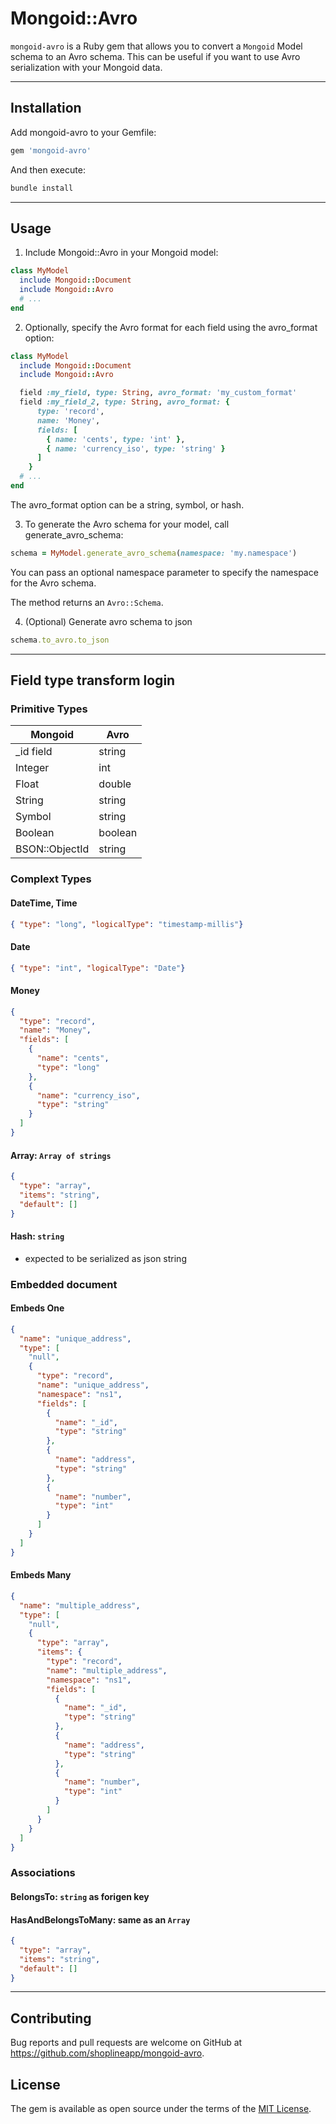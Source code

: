 # Mongoid::Avro

`mongoid-avro` is a Ruby gem that allows you to convert a `Mongoid` Model schema to an Avro schema. This can be useful if you want to use Avro serialization with your Mongoid data.

---

## Installation

Add mongoid-avro to your Gemfile:
```ruby
gem 'mongoid-avro'
```

And then execute:

```ruby
bundle install
```
---

## Usage

1. Include Mongoid::Avro in your Mongoid model:
```ruby
class MyModel
  include Mongoid::Document
  include Mongoid::Avro
  # ...
end
```
2. Optionally, specify the Avro format for each field using the avro_format option:

```ruby
class MyModel
  include Mongoid::Document
  include Mongoid::Avro

  field :my_field, type: String, avro_format: 'my_custom_format'
  field :my_field_2, type: String, avro_format: {
      type: 'record',
      name: 'Money',
      fields: [
        { name: 'cents', type: 'int' },
        { name: 'currency_iso', type: 'string' }
      ]
    }
  # ...
end
```
The avro_format option can be a string, symbol, or hash.

3. To generate the Avro schema for your model, call generate_avro_schema:

```ruby
schema = MyModel.generate_avro_schema(namespace: 'my.namespace')
```

You can pass an optional namespace parameter to specify the namespace for the Avro schema.

The method returns an `Avro::Schema`.

4. (Optional) Generate avro schema to json
```ruby
schema.to_avro.to_json
```
---
## Field type transform login
### Primitive Types

|Mongoid|Avro|
|-------|----|
|_id field|string|
|Integer|int|
|Float|double|
|String|string|
|Symbol|string|
|Boolean|boolean|
|BSON::ObjectId|string|

### Complext Types
#### DateTime, Time
```json
{ "type": "long", "logicalType": "timestamp-millis"}
```
#### Date
```json
{ "type": "int", "logicalType": "Date"}
```
#### Money
```json
{
  "type": "record",
  "name": "Money",
  "fields": [
    {
      "name": "cents",
      "type": "long"
    },
    {
      "name": "currency_iso",
      "type": "string"
    }
  ]
}
```
#### Array: `Array of strings`
```json
{
  "type": "array",
  "items": "string",
  "default": []
}
```
#### Hash: `string`
- expected to be serialized as json string

### Embedded document
#### Embeds One
```json
{
  "name": "unique_address",
  "type": [
    "null",
    {
      "type": "record",
      "name": "unique_address",
      "namespace": "ns1",
      "fields": [
        {
          "name": "_id",
          "type": "string"
        },
        {
          "name": "address",
          "type": "string"
        },
        {
          "name": "number",
          "type": "int"
        }
      ]
    }
  ]
}
```
#### Embeds Many
```json
{
  "name": "multiple_address",
  "type": [
    "null",
    {
      "type": "array",
      "items": {
        "type": "record",
        "name": "multiple_address",
        "namespace": "ns1",
        "fields": [
          {
            "name": "_id",
            "type": "string"
          },
          {
            "name": "address",
            "type": "string"
          },
          {
            "name": "number",
            "type": "int"
          }
        ]
      }
    }
  ]
}
```
### Associations
#### BelongsTo: `string` as forigen key
#### HasAndBelongsToMany: same as an `Array`
```json
{
  "type": "array",
  "items": "string",
  "default": []
}
```

---

## Contributing

Bug reports and pull requests are welcome on GitHub at https://github.com/shoplineapp/mongoid-avro.

## License

The gem is available as open source under the terms of the [MIT License](https://opensource.org/licenses/MIT).
